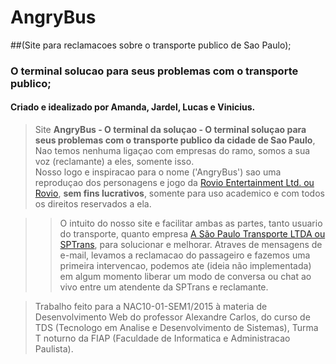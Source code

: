 # AngryBus  
##(Site para reclamacoes sobre o transporte publico de Sao Paulo);  
### O terminal solucao para seus problemas com o transporte publico;  
#### Criado e idealizado por Amanda, Jardel, Lucas e Vinicius.  


>Site **AngryBus - O terminal da soluçao - O terminal soluçao para seus problemas com o transporte publico da cidade de Sao Paulo**, Nao temos nenhuma ligaçao com empresas do ramo, somos a sua voz (reclamante) a eles, somente isso.  
Nosso logo e inspiracao para o nome ('AngryBus') sao uma reproduçao dos personagens e jogo da [Rovio Entertainment Ltd. ou Rovio](http://www.rovio.com), **sem fins lucrativos**, somente para uso academico e com todos os direitos reservados a ela.  

>>O intuito do nosso site e facilitar ambas as partes, tanto usuario do transporte, quanto empresa [A São Paulo Transporte LTDA ou SPTrans](http://www.sptrans.com.br), para solucionar e melhorar.
Atraves de mensagens de e-mail, levamos a reclamacao do passageiro e fazemos uma primeira intervencao, podemos ate (ideia não implementada) em algum momento liberar um modo de conversa ou chat ao vivo entre um atendente da SPTrans e reclamante.

>Trabalho feito para a NAC10-01-SEM1/2015 à materia de Desenvolvimento Web do professor Alexandre Carlos, do curso de TDS (Tecnologo em Analise e Desenvolvimento de Sistemas), Turma T noturno da FIAP (Faculdade de Informatica e Administracao Paulista).